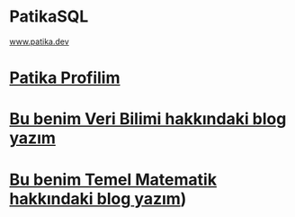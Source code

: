 # PatikaSQL
www.patika.dev
# [Patika Profilim](https://app.patika.dev/ftmvtn)

# [Bu benim Veri Bilimi hakkındaki blog yazım](https://ftmvtnsvr.blogspot.com/2022/08/bilimini-ogrenme-yolculugumda.html)
# [Bu benim Temel Matematik hakkındaki blog yazım](https://ftmvtnsvr.blogspot.com/2022/08/kumeler-kume-notasyonu-nedir-ve.html))
